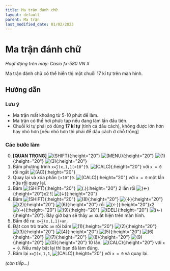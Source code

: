 ```yaml
---
title: Ma trận đánh chữ
layout: default
parent: Ma trận
last_modified_date: 01/02/2023
---
```


# Ma trận đánh chữ
*Hoạt động trên máy: Casio fx-580 VN X*

Ma trận đánh chữ có thể hiển thị một chuỗi 17 kí tự trên màn hình.

## Hướng dẫn
### Lưu ý
- Ma trận mất khoảng từ 5-10 phút để làm.
- Ma trận có thể hơi phức tạp nếu đang làm lần đầu tiên.
- Chuỗi kí tự phải có đúng **17 kí tự** (tính cả dấu cách), không được lớn hơn hay nhỏ hơn \[nếu nhỏ hơn thì phải để dấu cách ở chỗ trống\]

### Các bước làm
0. **[QUAN TRỌNG]** ![(SHIFT)]{:height="20"} ![(MENU)]{:height="20"} ![(1)]{:height="20"} ![(3)]{:height="20"}
1. Bấm phương trình `x=∑(x,1,1[×10^]9`. ![(CALC)]{:height="20"} với `x = 0` rồi ngắt ![(AC)]{:height="20"}
2. Quay lại và xóa phần `[×10^]9`. ![(CALC)]{:height="20"} với `x = 0` một lần nữa rồi quay lại.
3. Bấm ![(SHIFT)]{:height="20"} ![(.)]{:height="20"} 2 lần rồi ![(←)]{:height="20"}x2 ![ ![(↓)]{:height="20"}
4. Bấm ![(SHIFT)]{:height="20"} ![(8)]{:height="20"} ![(↓)]{:height="20"} ![(2)]{:height="20"} ![(6)]{:height="20"} rồi ![(←)]{:height="20"}x2 ![(→)]{:height="20"} ![(9)]{:height="20"} ![(DEL)]{:height="20"} ![(←)]{:height="20"}. Bây giờ bạn sẽ thấy `an` xuất hiện trên màn hình.
5. Bấm để ra: `x=∑(x,1,1)+an`.
6. Đặt con trỏ trước `an` rồi bấm ![(1)]{:height="20"} ![(2)]{:height="20"} ![(3)]{:height="20"} ![(4)]{:height="20"} ![(5)]{:height="20"} ![(6)]{:height="20"} ![(7)]{:height="20"} ![(8)]{:height="20"} ![(9)]{:height="20"} ![(0)]{:height="20"} 10 lần. ![(CALC)]{:height="20"} với `x = 0`. Nếu máy bật lại thì bạn đã làm đúng.
7. Bấm lại `x=∑(x,1,1`, ![(CALC)]{:height="20"} với `x = 0` và quay lại.

*(còn tiếp...)*

[(SHIFT)]: /thu-vien-ma-tran/images/fx580vnx/shift.bmp
[(MENU)]: /thu-vien-ma-tran/images/fx580vnx/menu.bmp
[(←)]: /thu-vien-ma-tran/images/fx580vnx/dpad_left.bmp
[(→)]: /thu-vien-ma-tran/images/fx580vnx/dpad_right.bmp
[(↓)]: /thu-vien-ma-tran/images/fx580vnx/dpad_down.bmp
[(CALC)]: /thu-vien-ma-tran/images/fx580vnx/calc.bmp
[(DEL)]: /thu-vien-ma-tran/images/fx580vnx/del.bmp
[(AC)]: /thu-vien-ma-tran/images/fx580vnx/ac.bmp
[(0)]: /thu-vien-ma-tran/images/fx580vnx/0.bmp
[(1)]: /thu-vien-ma-tran/images/fx580vnx/1.bmp
[(2)]: /thu-vien-ma-tran/images/fx580vnx/2.bmp
[(3)]: /thu-vien-ma-tran/images/fx580vnx/3.bmp
[(4)]: /thu-vien-ma-tran/images/fx580vnx/4.bmp
[(5)]: /thu-vien-ma-tran/images/fx580vnx/5.bmp
[(6)]: /thu-vien-ma-tran/images/fx580vnx/6.bmp
[(7)]: /thu-vien-ma-tran/images/fx580vnx/7.bmp
[(8)]: /thu-vien-ma-tran/images/fx580vnx/8.bmp
[(9)]: /thu-vien-ma-tran/images/fx580vnx/9.bmp
[(.)]: /thu-vien-ma-tran/images/fx580vnx/decimal.bmp
